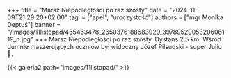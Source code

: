 +++
title = "Marsz Niepodległości po raz szósty"
date = "2024-11-09T21:29:20+02:00"
tagi = ["apel", "uroczystość"]
authors = ["mgr Monika Deptuś"]
banner = "/images/11listopad/465463478_2650376188683929_3978952905320606119_n.jpg"
+++
Marsz Niepodległości po raz szósty. Dystans 2.5 km. Wśród dumnie maszerujących uczniów był widoczny Józef Piłsudski - super Julio 👏.
<!--more-->
{{< galeria2 path="images/11listopad/" >}}